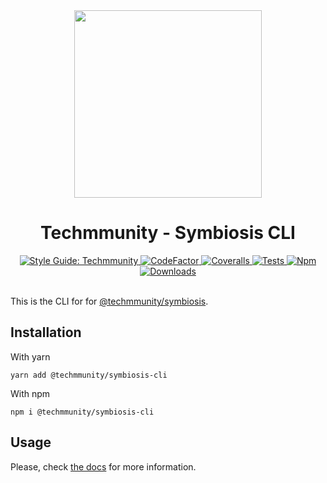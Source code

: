 <div align="center">

<img src="https://github.com/techmmunity/symbiosis/raw/master/resources/logo.gif" width="300" height="300">

# Techmmunity - Symbiosis CLI

<a href="https://github.com/techmmunity/eslint-config">
	<img src="https://img.shields.io/badge/style%20guide-Techmmunity-01d2ce?style=for-the-badge" alt="Style Guide: Techmmunity">
</a>
<a href="https://www.codefactor.io/repository/github/techmmunity/symbiosis-cli">
	<img src="https://www.codefactor.io/repository/github/techmmunity/symbiosis-cli/badge?style=for-the-badge" alt="CodeFactor">
</a>
<a href="https://coveralls.io/github/techmmunity/symbiosis-cli?branch=master">
	<img src="https://img.shields.io/coveralls/github/techmmunity/symbiosis-cli/master?style=for-the-badge" alt="Coveralls">
</a>
<a href="https://github.com/techmmunity/symbiosis-cli/actions/workflows/coverage.yml">
	<img src="https://img.shields.io/github/workflow/status/techmmunity/symbiosis-cli/tests?label=tests&logo=github&style=for-the-badge" alt="Tests">
</a>
<a href="https://www.npmjs.com/package/@techmmunity/symbiosis-cli">
	<img src="https://img.shields.io/npm/v/@techmmunity/symbiosis-cli.svg?color=CC3534&style=for-the-badge" alt="Npm">
</a>
<a href="https://www.npmjs.com/package/@techmmunity/symbiosis-cli">
	<img src="https://img.shields.io/npm/dw/@techmmunity/symbiosis-cli.svg?style=for-the-badge" alt="Downloads">
</a>

<br>
<br>

</div>

This is the CLI for for [@techmmunity/symbiosis](https://github.com/techmmunity/symbiosis).

## Installation

With yarn

```
yarn add @techmmunity/symbiosis-cli
```

With npm

```
npm i @techmmunity/symbiosis-cli
```

## Usage

Please, check [the docs](https://symbiosis.techmmunity.com.br/docs/overview/cli) for more information.
